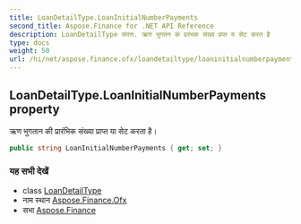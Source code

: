 ```yaml
---
title: LoanDetailType.LoanInitialNumberPayments
second_title: Aspose.Finance for .NET API Reference
description: LoanDetailType संपत्त. ऋण भुगतन क प्ररंभक संख्य प्रप्त य सेट करत है
type: docs
weight: 50
url: /hi/net/aspose.finance.ofx/loandetailtype/loaninitialnumberpayments/
---
```

## LoanDetailType.LoanInitialNumberPayments property

ऋण भुगतान की प्रारंभिक संख्या प्राप्त या सेट करता है।

```csharp
public string LoanInitialNumberPayments { get; set; }
```

### यह सभी देखें

* class [LoanDetailType](../)
* नाम स्थान [Aspose.Finance.Ofx](../../loandetailtype/)
* सभा [Aspose.Finance](../../../)


